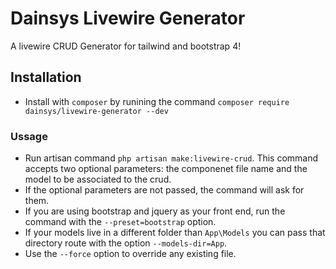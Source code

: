 # Dainsys Livewire Generator   
A livewire CRUD Generator for tailwind and bootstrap 4!

## Installation
* Install with `composer` by runining the command `composer require dainsys/livewire-generator --dev`

### Ussage
* Run artisan command `php artisan make:livewire-crud`. This command accepts two optional parameters: the componenet file name and the model to be associated to the crud.
* If the optional parameters are not passed, the command will ask for them.
* If you are using bootstrap and jquery as your front end, run the command with the `--preset=bootstrap` option.
* If your models live in a different folder than `App\Models` you can pass that directory route with the option `--models-dir=App`.
* Use the `--force` option to override any existing file.
